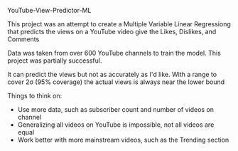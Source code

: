 YouTube-View-Predictor-ML

This project was an attempt to create a Multiple Variable Linear Regressiong
that predicts the views on a YouTube video give the Likes, Dislikes, and Comments

Data was taken from over 600 YouTube channels to train the model.
This project was partially successful.

It can predict the views but not as accurately as I'd like.
With a range to cover 2σ (95% coverage) the actual views is always near the lower bound

Things to think on:
- Use more data, such as subscriber count and number of videos on channel
- Generalizing all videos on YouTube is impossible, not all videos are equal
- Work better with more mainstream videos, such as the Trending section
